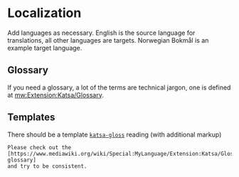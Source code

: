 # Localization

Add languages as necessary. English is the source language for translations,
all other languages are targets. Norwegian Bokmål is an example target language.

## Glossary

If you need a glossary, a lot of the terms are technical jargon, one is defined at
[mw:Extension:Katsa/Glossary](https://www.mediawiki.org/wiki/Extension:Katsa/Glossary).

## Templates

There should be a template [`katsa-gloss`](https://translatewiki.net/wiki/Template:Katsa-gloss) reading (with additional markup)

    Please check out the
    [https://www.mediawiki.org/wiki/Special:MyLanguage/Extension:Katsa/Glossary glossary]
    and try to be consistent.

